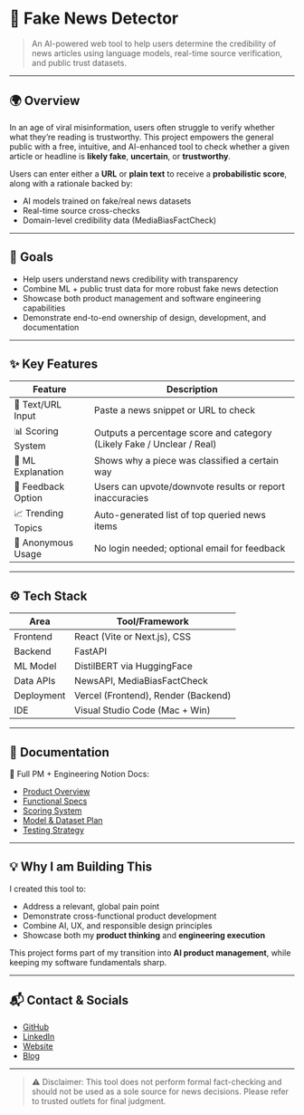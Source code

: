 # **📰 Fake News Detector**

> An AI-powered web tool to help users determine the credibility of news articles using language models, real-time source verification, and public trust datasets.
> 

---

## **🌍 Overview**

In an age of viral misinformation, users often struggle to verify whether what they’re reading is trustworthy. This project empowers the general public with a free, intuitive, and AI-enhanced tool to check whether a given article or headline is **likely fake**, **uncertain**, or **trustworthy**.

Users can enter either a **URL** or **plain text** to receive a **probabilistic score**, along with a rationale backed by:

- AI models trained on fake/real news datasets
- Real-time source cross-checks
- Domain-level credibility data (MediaBiasFactCheck)

---

## **🎯 Goals**

- Help users understand news credibility with transparency
- Combine ML + public trust data for more robust fake news detection
- Showcase both product management and software engineering capabilities
- Demonstrate end-to-end ownership of design, development, and documentation

---

## **✨ Key Features**

| **Feature** | **Description** |
| --- | --- |
| 🔎 Text/URL Input | Paste a news snippet or URL to check |
| 📊 Scoring System | Outputs a percentage score and category (Likely Fake / Unclear / Real) |
| 🧠 ML Explanation | Shows why a piece was classified a certain way |
| 🔁 Feedback Option | Users can upvote/downvote results or report inaccuracies |
| 📈 Trending Topics | Auto-generated list of top queried news items |
| 🧾 Anonymous Usage | No login needed; optional email for feedback |

---

## **⚙️ Tech Stack**

| **Area** | **Tool/Framework** |
| --- | --- |
| Frontend | React (Vite or Next.js), CSS |
| Backend | FastAPI |
| ML Model | DistilBERT via HuggingFace |
| Data APIs | NewsAPI, MediaBiasFactCheck |
| Deployment | Vercel (Frontend), Render (Backend) |
| IDE | Visual Studio Code (Mac + Win) |

---

## **📖 Documentation**

🧠 Full PM + Engineering Notion Docs:

- [Product Overview](https://www.notion.so/Reamde-md-1fa1a6d004e8801b8855d6f68c8004a6?pvs=21)
- [Functional Specs](https://www.notion.so/Reamde-md-1fa1a6d004e8801b8855d6f68c8004a6?pvs=21)
- [Scoring System](https://www.notion.so/Reamde-md-1fa1a6d004e8801b8855d6f68c8004a6?pvs=21)
- [Model & Dataset Plan](https://www.notion.so/Reamde-md-1fa1a6d004e8801b8855d6f68c8004a6?pvs=21)
- [Testing Strategy](https://www.notion.so/Reamde-md-1fa1a6d004e8801b8855d6f68c8004a6?pvs=21)

---

## **💡 Why I am Building This**

I created this tool to:

- Address a relevant, global pain point
- Demonstrate cross-functional product development
- Combine AI, UX, and responsible design principles
- Showcase both my **product thinking** and **engineering execution**

This project forms part of my transition into **AI product management**, while keeping my software fundamentals sharp.

---

## **📬 Contact & Socials**

- [GitHub](https://github.com/rohanr07)
- [LinkedIn](https://www.linkedin.com/in/rohanrenganathan/)
- [Website](https://v0-rohan-website.vercel.app)
- [Blog](https://rq7.hashnode.dev)

---

> ⚠️ Disclaimer: This tool does not perform formal fact-checking and should not be used as a sole source for news decisions. Please refer to trusted outlets for final judgment.
>
